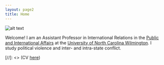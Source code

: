 ```yaml
---
layout: page2
title: Home
---
```

![alt text](./files/webImageCollage2.png)

Welcome! I am an Assistant Professor in International Relations in the [Public and International Affairs](//https://uncw.edu/pia/) at the [University of North Carolina Wilmington](https://www.uncw.edu/). I study political violence and inter- and intra-state conflict. 






[//]: <> (CV [here](files/cv_anup_phayal_current.pdf))
